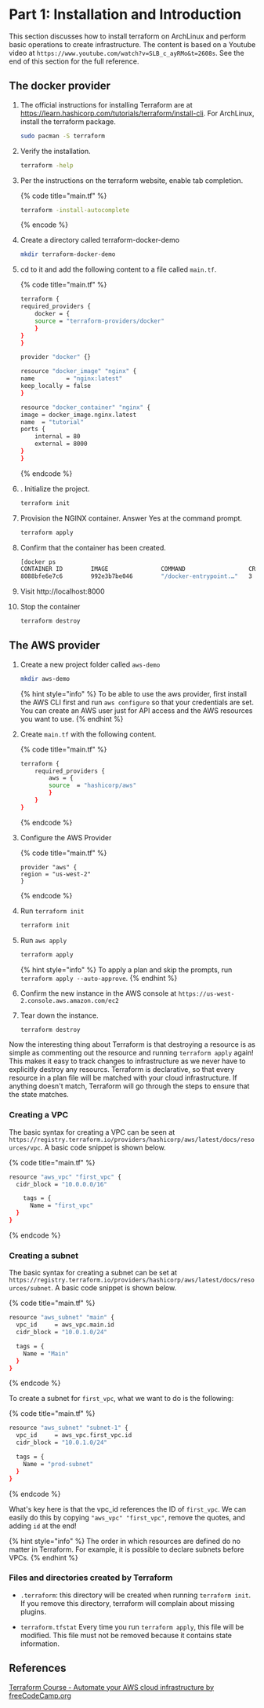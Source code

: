 # Part 1: Installation and Introduction

This section discusses how to install terraform on ArchLinux and perform basic operations to create infrastructure. The content is based on a Youtube video at `https://www.youtube.com/watch?v=SLB_c_ayRMo&t=2608s`. See the end of this section for the full reference.

## The docker provider

1. The official instructions for installing Terraform are at https://learn.hashicorp.com/tutorials/terraform/install-cli. For ArchLinux, install the terraform package.

    ```bash
    sudo pacman -S terraform
    ```

2. Verify the installation.

    ```bash
    terraform -help
    ```

3. Per the instructions on the terraform website, enable tab completion.

    {% code title="main.tf" %}
    ```bash
    terraform -install-autocomplete
    ```
    {% encode %}

4. Create a directory called terraform-docker-demo

    ```bash
    mkdir terraform-docker-demo
    ```

5. cd to it and add the following content to a file called `main.tf`.

    {% code title="main.tf" %}
    ```bash
    terraform {
    required_providers {
        docker = {
        source = "terraform-providers/docker"
        }
    }
    }

    provider "docker" {}

    resource "docker_image" "nginx" {
    name         = "nginx:latest"
    keep_locally = false
    }

    resource "docker_container" "nginx" {
    image = docker_image.nginx.latest
    name  = "tutorial"
    ports {
        internal = 80
        external = 8000
    }
    }
    ```
    {% endcode %}

6. . Initialize the project.

    ```bash
    terraform init
    ```

7. Provision the NGINX container. Answer Yes at the command prompt.

    ```bash
    terraform apply
    ```

8. Confirm that the container has been created.

    ```bash
    [docker ps
    CONTAINER ID        IMAGE               COMMAND                  CREATED             STATUS              PORTS                  NAMES
    8088bfe6e7c6        992e3b7be046        "/docker-entrypoint.…"   3 seconds ago       Up 2 seconds        0.0.0.0:8000->80/tcp   tutorial
    ```

9. Visit http://localhost:8000

10. Stop the container

    ```bash
    terraform destroy
    ```

## The AWS provider

1. Create a new project folder called `aws-demo`

    ```bash
    mkdir aws-demo
    ```

    {% hint style="info" %}
    To be able to use the aws provider, first install the AWS CLI first and run `aws configure` so that your credentials are set. You can create an AWS user just for API access and the AWS resources you want to use.
    {% endhint %}

2. Create `main.tf` with the following content.

    {% code title="main.tf" %}
    ```bash
    terraform {
        required_providers {
            aws = {
            source  = "hashicorp/aws"
            }
        }
    }
    ```
    {% endcode %}

3. Configure the AWS Provider

    {% code title="main.tf" %}
    ```
    provider "aws" {
    region = "us-west-2"
    }
    ```
    {% endcode %}


4. Run `terraform init`

    ```bash
    terraform init
    ```

5. Run `aws apply`

    ```bash
    terraform apply
    ```

    {% hint style="info" %}
    To apply a plan and skip the prompts, run `terraform apply --auto-approve`.
    {% endhint %}

6. Confirm the new instance in the AWS console at `https://us-west-2.console.aws.amazon.com/ec2`

7. Tear down the instance.

    ```bash
    terraform destroy
    ```

Now the interesting thing about Terraform is that destroying a resource is as simple as commenting out the resource and running `terraform apply` again! This makes it easy to track changes to infrastructure as we never have to explicitly destroy any resourcs. Terraform is declarative, so that every resource in a plan file will be matched with your cloud infrastructure. If anything doesn't match, Terraform will go through the steps to ensure that the state matches. 

### Creating a VPC

The basic syntax for creating a VPC can be seen at `https://registry.terraform.io/providers/hashicorp/aws/latest/docs/resources/vpc`. A basic code snippet is shown below.

{% code title="main.tf" %}
```bash
resource "aws_vpc" "first_vpc" {
  cidr_block = "10.0.0.0/16"

    tags = {
      Name = "first_vpc"
  }
}
```
{% endcode %}

### Creating a subnet

The basic syntax for creating a subnet can be set at `https://registry.terraform.io/providers/hashicorp/aws/latest/docs/resources/subnet`. A basic code snippet is shown below.

{% code title="main.tf" %}
```bash
resource "aws_subnet" "main" {
  vpc_id     = aws_vpc.main.id
  cidr_block = "10.0.1.0/24"

  tags = {
    Name = "Main"
  }
}
```
{% endcode %}

To create a subnet for `first_vpc`, what we want to do is the following:

{% code title="main.tf" %}
```bash
resource "aws_subnet" "subnet-1" {
  vpc_id     = aws_vpc.first_vpc.id
  cidr_block = "10.0.1.0/24"

  tags = {
    Name = "prod-subnet"
  }
}
```
{% endcode %}

What's key here is that the vpc_id references the ID of `first_vpc`. We can easily do this by copying `"aws_vpc" "first_vpc"`, remove the quotes, and adding `id` at the end! 

{% hint style="info" %}
The order in which resources are defined do no matter in Terraform. For example, it is possible to declare subnets before VPCs.
{% endhint %}

### Files and directories created by Terraform

- `.terraform`: this directory will be created when running `terraform init`. If you remove this directory, terraform will complain about missing plugins.

- `terraform.tfstat` Every time you run `terraform apply`, this file will be modified. This file must not be removed because it contains state information.

## References

<a href="https://www.youtube.com/watch?v=SLB_c_ayRMo&t=2608s">Terraform Course - Automate your AWS cloud infrastructure by freeCodeCamp.org</a>
